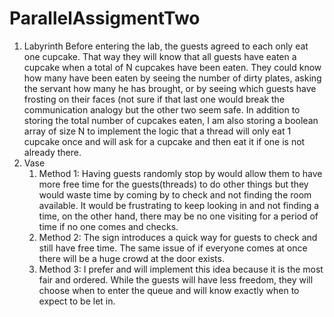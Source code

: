# ParallelAssigmentTwo

1. Labyrinth
   Before entering the lab, the guests agreed to each only eat one cupcake. That way they will know that all guests have eaten a cupcake when a total of N cupcakes have been eaten.
   They could know how many have been eaten by seeing the number of dirty plates, asking the servant how many he has brought, or by seeing which guests have frosting on their faces (not sure if that last one would break the communication analogy but the other two seem safe.
   In addition to storing the total number of cupcakes eaten, I am also storing a boolean array of size N to implement the logic that a thread will only eat 1 cupcake once and will ask for a cupcake and then eat it if one is not already there.
3. Vase
   1. Method 1: Having guests randomly stop by would allow them to have more free time for the guests(threads) to do other things but they would waste time by coming by to check and not finding the room available.
      It would be frustrating to keep looking in and not finding a time, on the other hand, there may be no one visiting for a period of time if no one comes and checks.
   2. Method 2: The sign introduces a quick way for guests to check and still have free time. The same issue of if everyone comes at once there will be a huge crowd at the door exists.
   3. Method 3: I prefer and will implement this idea because it is the most fair and ordered. While the guests will have less freedom, they will choose when to enter the queue and will know exactly when to expect to be let in.
      
